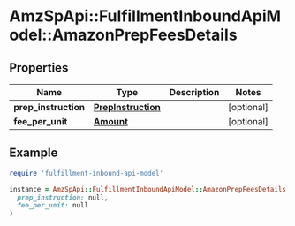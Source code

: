 # AmzSpApi::FulfillmentInboundApiModel::AmazonPrepFeesDetails

## Properties

| Name | Type | Description | Notes |
| ---- | ---- | ----------- | ----- |
| **prep_instruction** | [**PrepInstruction**](PrepInstruction.md) |  | [optional] |
| **fee_per_unit** | [**Amount**](Amount.md) |  | [optional] |

## Example

```ruby
require 'fulfillment-inbound-api-model'

instance = AmzSpApi::FulfillmentInboundApiModel::AmazonPrepFeesDetails.new(
  prep_instruction: null,
  fee_per_unit: null
)
```

